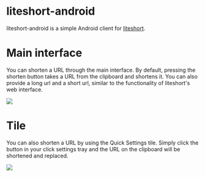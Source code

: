 # liteshort-android
liteshort-android is a simple Android client for [liteshort](https://github.com/132ikl/liteshort). 

# Main interface

You can shorten a URL through the main interface. By default, pressing the shorten button takes a URL from the clipboard and shortens it. You can also provide a long url and a short url, similar to the functionality of liteshort's web interface.

![](https://fs.ikl.sh/selif/ktnp6cut.png)

# Tile

You can also shorten a URL by using the Quick Settings tile. Simply click the button in your click settings tray and the URL on the clipboard will be shortened and replaced.

![](https://fs.ikl.sh/selif/0e39qois.png)
